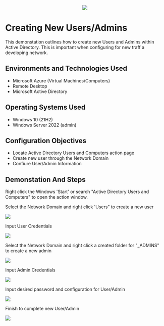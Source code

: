 <p align="center">
<img src="https://i.imgur.com/0i7Z0Rh.jpeg" />
</p>

<h1>Creating New Users/Admins </h1> 
This demonstation outlines how to create new Users and Admins within Active Directory. This is important when configuring for new traff a developing network.<br />


<h2>Environments and Technologies Used</h2>

- Microsoft Azure (Virtual Machines/Computers)
- Remote Desktop
- Microsoft Active Directory

<h2>Operating Systems Used </h2>

- Windows 10 (21H2)
- Windows Server 2022 (admin)

<h2>Configuration Objectives</h2>

- Locate Active Directory Users and Computers action page
- Create new user through the Network Domain
- Confiure User/Admin Information

<h2>Demonstation And Steps</h2>
Right click the Windows 'Start' or search "Active Directory Users and Computers" to open the action window.
<p>
Select the Network Domain and right click 'Users" to create a new user
<p>
<img src="https://i.imgur.com/P0j4BlK.png" />
</p>
<p>

Input User Credentials
<p>
<img src="https://i.imgur.com/tHnB4oM.png" />
</p>
<p>

Select the Network Domain and right click a created folder for "_ADMINS" to create a new admin
<p>
<img src="https://i.imgur.com/vyu4rn1.png" />
</p>
<p>

Input Admin Credentials
<p>
<img src="https://i.imgur.com/J0TALD2.png" />
</p>
<p>
Input desired password and configuration for User/Admin

<p>
<img src="https://i.imgur.com/IwSm1Uw.png" />
</p>
<p>

Finish to complete new User/Admin
<p>
<img src="https://i.imgur.com/gbtC2bR.png" />
</p>
<p>


